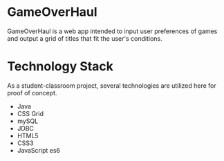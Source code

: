 # GameOverHaul

GameOverHaul is a web app intended to input user preferences of games and output a grid of titles that fit the user's conditions.

# Technology Stack
As a student-classroom project, several technologies are utilized here for proof of concept.
* Java
* CSS Grid
* mySQL
* JDBC
* HTML5
* CSS3
* JavaScript es6
